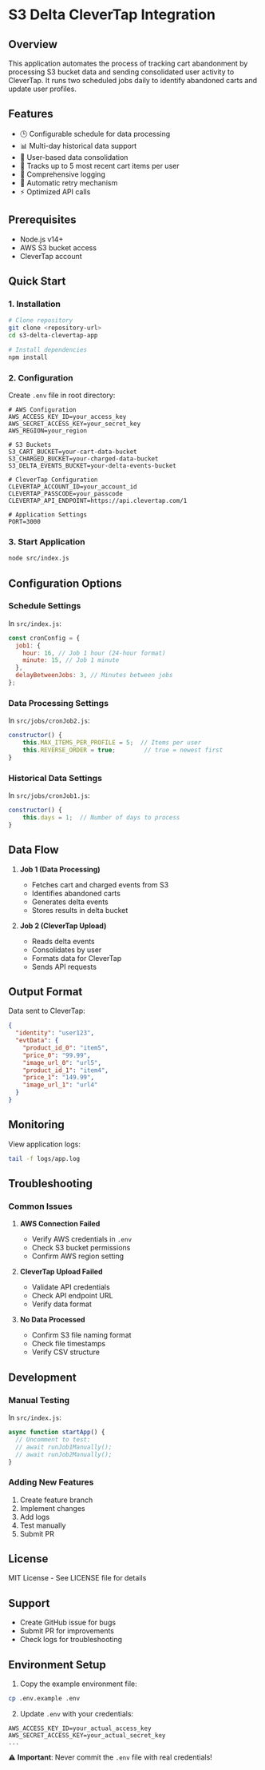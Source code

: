 # S3 Delta CleverTap Integration

## Overview

This application automates the process of tracking cart abandonment by processing S3 bucket data and sending consolidated user activity to CleverTap. It runs two scheduled jobs daily to identify abandoned carts and update user profiles.

## Features

- 🕒 Configurable schedule for data processing
- 📊 Multi-day historical data support
- 👤 User-based data consolidation
- 🛒 Tracks up to 5 most recent cart items per user
- 📝 Comprehensive logging
- 🔄 Automatic retry mechanism
- ⚡ Optimized API calls

## Prerequisites

- Node.js v14+
- AWS S3 bucket access
- CleverTap account

## Quick Start

### 1. Installation

```bash
# Clone repository
git clone <repository-url>
cd s3-delta-clevertap-app

# Install dependencies
npm install
```

### 2. Configuration

Create `.env` file in root directory:

```plaintext
# AWS Configuration
AWS_ACCESS_KEY_ID=your_access_key
AWS_SECRET_ACCESS_KEY=your_secret_key
AWS_REGION=your_region

# S3 Buckets
S3_CART_BUCKET=your-cart-data-bucket
S3_CHARGED_BUCKET=your-charged-data-bucket
S3_DELTA_EVENTS_BUCKET=your-delta-events-bucket

# CleverTap Configuration
CLEVERTAP_ACCOUNT_ID=your_account_id
CLEVERTAP_PASSCODE=your_passcode
CLEVERTAP_API_ENDPOINT=https://api.clevertap.com/1

# Application Settings
PORT=3000
```

### 3. Start Application

```bash
node src/index.js
```

## Configuration Options

### Schedule Settings

In `src/index.js`:

```javascript
const cronConfig = {
  job1: {
    hour: 16, // Job 1 hour (24-hour format)
    minute: 15, // Job 1 minute
  },
  delayBetweenJobs: 3, // Minutes between jobs
};
```

### Data Processing Settings

In `src/jobs/cronJob2.js`:

```javascript
constructor() {
    this.MAX_ITEMS_PER_PROFILE = 5;  // Items per user
    this.REVERSE_ORDER = true;        // true = newest first
}
```

### Historical Data Settings

In `src/jobs/cronJob1.js`:

```javascript
constructor() {
    this.days = 1;  // Number of days to process
}
```

## Data Flow

1. **Job 1 (Data Processing)**

   - Fetches cart and charged events from S3
   - Identifies abandoned carts
   - Generates delta events
   - Stores results in delta bucket

2. **Job 2 (CleverTap Upload)**
   - Reads delta events
   - Consolidates by user
   - Formats data for CleverTap
   - Sends API requests

## Output Format

Data sent to CleverTap:

```json
{
  "identity": "user123",
  "evtData": {
    "product_id_0": "item5",
    "price_0": "99.99",
    "image_url_0": "url5",
    "product_id_1": "item4",
    "price_1": "149.99",
    "image_url_1": "url4"
  }
}
```

## Monitoring

View application logs:

```bash
tail -f logs/app.log
```

## Troubleshooting

### Common Issues

1. **AWS Connection Failed**

   - Verify AWS credentials in `.env`
   - Check S3 bucket permissions
   - Confirm AWS region setting

2. **CleverTap Upload Failed**

   - Validate API credentials
   - Check API endpoint URL
   - Verify data format

3. **No Data Processed**
   - Confirm S3 file naming format
   - Check file timestamps
   - Verify CSV structure

## Development

### Manual Testing

In `src/index.js`:

```javascript
async function startApp() {
  // Uncomment to test:
  // await runJob1Manually();
  // await runJob2Manually();
}
```

### Adding New Features

1. Create feature branch
2. Implement changes
3. Add logs
4. Test manually
5. Submit PR

## License

MIT License - See LICENSE file for details

## Support

- Create GitHub issue for bugs
- Submit PR for improvements
- Check logs for troubleshooting

## Environment Setup

1. Copy the example environment file:

```bash
cp .env.example .env
```

2. Update `.env` with your credentials:

```plaintext
AWS_ACCESS_KEY_ID=your_actual_access_key
AWS_SECRET_ACCESS_KEY=your_actual_secret_key
...
```

⚠️ **Important**: Never commit the `.env` file with real credentials!
